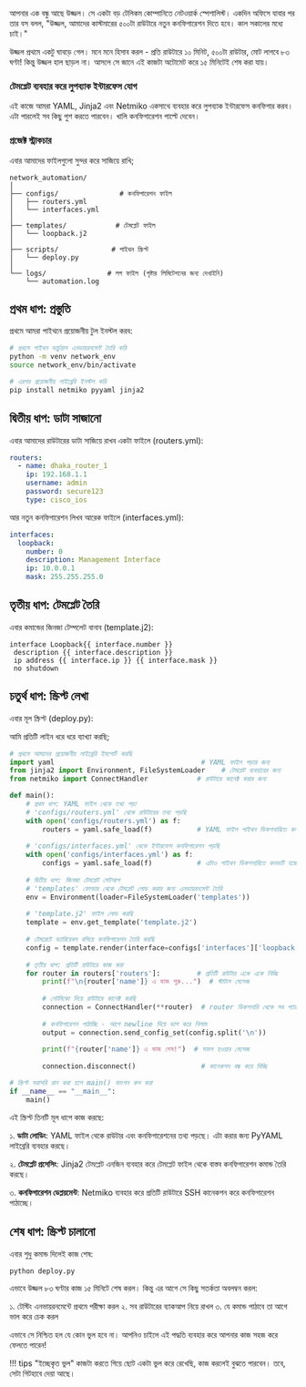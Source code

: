 আপনার এক বন্ধু আছে উজ্জল। সে একটা বড় টেলিকম কোম্পানিতে নেটওয়ার্ক স্পেশালিস্ট। একদিন অফিসে যাবার পর তার বস বলল, "উজ্জল, আমাদের কাস্টমারের ৫০০টা রাউটারে নতুন কনফিগারেশন দিতে হবে। কাল সকালের মধ্যে চাই।"

উজ্জল প্রথমে একটু ঘাবড়ে গেল। মনে মনে হিসাব করল - প্রতি রাউটারে ১০ মিনিট, ৫০০টা রাউটার, মোট লাগবে ৮৩ ঘণ্টা! কিন্তু উজ্জল হাল ছাড়ল না। আসলে সে জানে এই কাজটা অটোমেট করে ১৫ মিনিটেই শেষ করা যায়।

### টেমপ্লেট ব্যবহার করে লুপব্যাক ইন্টারফেস যোগ

এই কাজে আমরা YAML, Jinja2 এবং Netmiko একসাথে ব্যবহার করে লুপব্যাক ইন্টারফেস কনফিগার করব। এটা পারলেই সব কিছু পুশ করতে পারবেন। খালি কনফিগারেশন পাল্টে দেবেন।

### প্রজেক্ট স্ট্রাকচার 

এবার আমাদের ফাইলগুলো সুন্দর করে সাজিয়ে রাখি;
```
network_automation/
│
├── configs/               # কনফিগারেশন ফাইল
│   ├── routers.yml
│   └── interfaces.yml
│
├── templates/            # টেমপ্লেট ফাইল
│   └── loopback.j2
│
├── scripts/             # পাইথন স্ক্রিপ্ট
│   └── deploy.py
│
└── logs/               # লগ ফাইল (পৃষ্টার লিমিটেশনের জন্য দেখাইনি)
    └── automation.log
```    
## প্রথম ধাপ: প্রস্তুতি

প্রথমে আমরা পাইথনে প্রয়োজনীয় টুল ইনস্টল করব:

```bash
# প্রথমে পাইথন ভার্চুয়াল এনভায়রনমেন্ট তৈরি করি 
python -m venv network_env
source network_env/bin/activate

# এরপর প্রয়োজনীয় লাইব্রেরি ইনস্টল করি
pip install netmiko pyyaml jinja2
```

## দ্বিতীয় ধাপ: ডাটা সাজানো 

এবার আমাদের রাউটারের ডাটা সাজিয়ে রাখব একটা ফাইলে (routers.yml):

```yaml
routers:
  - name: dhaka_router_1
    ip: 192.168.1.1
    username: admin
    password: secure123
    type: cisco_ios
```

আর নতুন কনফিগারেশন লিখব আরেক ফাইলে (interfaces.yml):

```yaml
interfaces:
  loopback:
    number: 0
    description: Management Interface
    ip: 10.0.0.1
    mask: 255.255.255.0
```

## তৃতীয় ধাপ: টেমপ্লেট তৈরি

এবার কমান্ডের জিনজা টেম্পলেট বানাব (template.j2):

```jinja2
interface Loopback{{ interface.number }}
 description {{ interface.description }}
 ip address {{ interface.ip }} {{ interface.mask }}
 no shutdown
```

## চতুর্থ ধাপ: স্ক্রিপ্ট লেখা

এবার মূল স্ক্রিপ্ট (deploy.py):

আমি প্রতিটি লাইন ধরে ধরে ব্যাখ্যা করছি; 

```python
# প্রথমে আমাদের প্রয়োজনীয় লাইব্রেরি ইমপোর্ট করছি
import yaml                                    # YAML ফাইল পড়ার জন্য
from jinja2 import Environment, FileSystemLoader    # টেমপ্লেট ব্যবহারের জন্য
from netmiko import ConnectHandler            # রাউটারে কানেক্ট করার জন্য

def main():
    # প্রথম ধাপ: YAML ফাইল থেকে তথ্য পড়া
    # 'configs/routers.yml' থেকে রাউটারের তথ্য পড়ছি
    with open('configs/routers.yml') as f:
        routers = yaml.safe_load(f)           # YAML ফাইল পাইথন ডিকশনারিতে কনভার্ট করছি
    
    # 'configs/interfaces.yml' থেকে ইন্টারফেস কনফিগারেশন পড়ছি
    with open('configs/interfaces.yml') as f:
        configs = yaml.safe_load(f)           # এটাও পাইথন ডিকশনারিতে কনভার্ট হচ্ছে
    
    # দ্বিতীয় ধাপ: জিনজা টেমপ্লেট সেটআপ
    # 'templates' ফোল্ডার থেকে টেমপ্লেট লোড করার জন্য এনভায়রনমেন্ট তৈরি
    env = Environment(loader=FileSystemLoader('templates'))
    
    # 'template.j2' ফাইল লোড করছি
    template = env.get_template('template.j2')
    
    # টেমপ্লেটে ভ্যারিয়েবল বসিয়ে কনফিগারেশন তৈরি করছি
    config = template.render(interface=configs['interfaces']['loopback'])
    
    # তৃতীয় ধাপ: প্রতিটি রাউটারে কাজ করা
    for router in routers['routers']:         # প্রতিটি রাউটার একে একে নিচ্ছি
        print(f"\n{router['name']} এ কাজ শুরু...")  # স্টাটাস মেসেজ
        
        # নেটমিকো দিয়ে রাউটারে কানেক্ট করছি
        connection = ConnectHandler(**router)  # router ডিকশনারি থেকে সব প্যারামিটার পাঠাচ্ছি
        
        # কনফিগারেশন পাঠাচ্ছি - আগে newline দিয়ে ভাগ করে নিলাম
        output = connection.send_config_set(config.split('\n'))
        
        print(f"{router['name']} এ কাজ শেষ!")  # সফল হওয়ার মেসেজ
        
        connection.disconnect()                # কানেকশন বন্ধ করে দিচ্ছি

# স্ক্রিপ্ট সরাসরি রান করা হলে main() ফাংশন কল করা
if __name__ == "__main__":
    main()
```

এই স্ক্রিপ্ট তিনটি মূল ধাপে কাজ করছে:

১. **ডাটা লোডিং**: YAML ফাইল থেকে রাউটার এবং কনফিগারেশনের তথ্য পড়ছে। এটা করার জন্য PyYAML লাইব্রেরি ব্যবহার করছে।

২. **টেমপ্লেট প্রসেসিং**: Jinja2 টেমপ্লেট এনজিন ব্যবহার করে টেমপ্লেট ফাইল থেকে বাস্তব কনফিগারেশন কমান্ড তৈরি করছে।

৩. **কনফিগারেশন ডেপ্লয়মেন্ট**: Netmiko ব্যবহার করে প্রতিটি রাউটারে SSH কানেকশন করে কনফিগারেশন পাঠাচ্ছে।

## শেষ ধাপ: স্ক্রিপ্ট চালানো

এবার শুধু কমান্ড দিলেই কাজ শেষ:

```bash
python deploy.py
```

এভাবে উজ্জল ৮৩ ঘণ্টার কাজ ১৫ মিনিটে শেষ করল। কিন্তু এর আগে সে কিছু সতর্কতা অবলম্বন করল:

১. টেস্টিং এনভায়রনমেন্টে প্রথমে পরীক্ষা করল
২. সব রাউটারের ব্যাকআপ নিয়ে রাখল
৩. যে কমান্ড পাঠাবে তা আগে ভাল করে চেক করল

এভাবে সে নিশ্চিত হল যে কোন ভুল হবে না। আপনিও চাইলে এই পদ্ধতি ব্যবহার করে আপনার কাজ সহজ করে ফেলতে পারেন!

!!! tips "ইচ্ছেকৃত ভুল"
    কাজটা করতে গিয়ে ছোট একটা ভুল করে রেখেছি, কাজ করলেই বুঝতে পারবেন। তবে, সেটা গিটহাবে দেয়া আছে।
